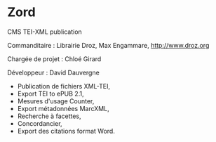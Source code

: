 # Zord
CMS TEI-XML publication

Commanditaire : Librairie Droz, Max Engammare, http://www.droz.org

Chargée de projet : Chloé Girard

Développeur : David Dauvergne

- Publication de fichiers XML-TEI,
- Export TEI to ePUB 2.1,
- Mesures d'usage Counter,
- Export métadonnées MarcXML,
- Recherche à facettes,
- Concordancier,
- Export des citations format Word.
